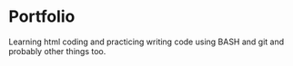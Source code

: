 # Portfolio
Learning html coding and practicing writing code using BASH and git and probably other things too.
